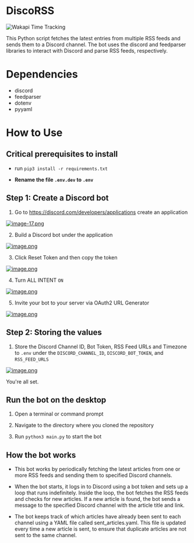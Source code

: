 # DiscoRSS

<img src="https://wakapi-qt1b.onrender.com/api/badge/fahad/interval:any/project:DiscoRSS" 
     alt="Wakapi Time Tracking" 
     title="Spent more than that amount of time spent on this project">

This Python script fetches the latest entries from multiple RSS feeds and sends them to a Discord channel. The bot uses the discord and feedparser libraries to interact with Discord and parse RSS feeds, respectively.

# Dependencies

* discord
* feedparser
* dotenv
* pyyaml

# How to Use

## Critical prerequisites to install

* run ```pip3 install -r requirements.txt```

* **Rename the file `.env.dev` to `.env`**

## Step 1: Create a Discord bot

1. Go to https://discord.com/developers/applications create an application

[![image-17.png](https://i.postimg.cc/rp6J7h8D/image-17.png)](https://postimg.cc/QFb1TJKD)

2. Build a Discord bot under the application

[![image.png](https://i.postimg.cc/zv5J5JDz/image.png)](https://postimg.cc/TL78JvWF)

3. Click Reset Token and then copy the token

[![image.png](https://i.postimg.cc/sgBCkBPP/image.png)](https://postimg.cc/18Zd63j4)

4. Turn ALL INTENT `ON`

[![image.png](https://i.postimg.cc/RF48ZqtD/image.png)](https://postimg.cc/3yf9L8nX)

5. Invite your bot to your server via OAuth2 URL Generator

[![image.png](https://i.postimg.cc/yd3PBHQb/image.png)](https://postimg.cc/ZBZ3F1h8)

## Step 2: Storing the values

1. Store the Discord Channel ID, Bot Token, RSS Feed URLs and Timezone to `.env` under the `DISCORD_CHANNEL_ID`, `DISCORD_BOT_TOKEN`, and `RSS_FEED_URLS`

[![image.png](https://i.postimg.cc/kGgV2CkH/image.png)](https://postimg.cc/njNVWyVK)

You're all set.

## Run the bot on the desktop

1. Open a terminal or command prompt

2. Navigate to the directory where you cloned the repository

3. Run `python3 main.py` to start the bot

## How the bot works

* This bot works by periodically fetching the latest articles from one or more RSS feeds and sending them to specified Discord channels.

* When the bot starts, it logs in to Discord using a bot token and sets up a loop that runs indefinitely. Inside the loop, the bot fetches the RSS feeds and checks for new articles. If a new article is found, the bot sends a message to the specified Discord channel with the article title and link.

* The bot keeps track of which articles have already been sent to each channel using a YAML file called sent_articles.yaml. This file is updated every time a new article is sent, to ensure that duplicate articles are not sent to the same channel.
